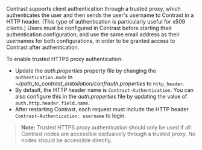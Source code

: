 <!--
title: "Configure Trusted HTTPS Proxy"
description: "Configure Contrast to connect to Trusted HTTPS Proxy"
tags: "installation setup EOP system settings connect https proxy header"
-->


Contrast supports client authentication through a trusted proxy, which authenticates the user and then sends the user's username to Contrast in a HTTP header. (This type of authentication is particularly useful for x509 clients.) Users must be configured in Contrast before starting their authentication configuration, and use the same email address as their usernames for both configurations, in order to be granted access to Contrast after authentication. 

To enable trusted HTTPS proxy authentication:

* Update the *auth.properties* property file by changing the `authentication.mode` in *~/path_to_contrast_installation/conf/auth.properties* to `http_header`. 
* By default, the HTTP header name is `Contrast-Authentication`. You can also configure this in the *auth.properties* file by updating the value of `auth.http.header.field.name`.
* After restarting Contrast, each request must include the HTTP header `Contrast-Authentication: username` to login. 

> **Note:** Trusted HTTPS proxy authentication should only be used if all Contrast nodes are accessible exclusively through a trusted proxy. No nodes should be accessible directly.


